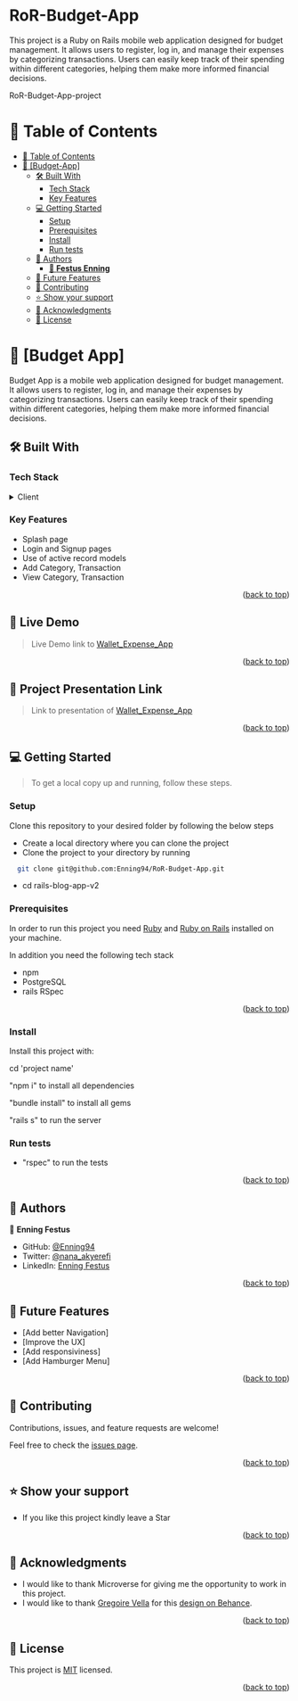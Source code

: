 # RoR-Budget-App
This project is a Ruby on Rails mobile web application designed for budget management. It allows users to register, log in, and manage their expenses by categorizing transactions. Users can easily keep track of their spending within different categories, helping them make more informed financial decisions.


<a name="readme-top">RoR-Budget-App-project</a>

# 📗 Table of Contents

- [📗 Table of Contents](#-table-of-contents)
- [📖 \[Budget-App\] ](#-budget-app-)
  - [🛠 Built With ](#-built-with-)
    - [Tech Stack ](#tech-stack-)
    - [Key Features ](#key-features-)
  - [💻 Getting Started ](#-getting-started-)
    - [Setup](#setup)
    - [Prerequisites](#prerequisites)
    - [Install](#install)
    - [Run tests](#run-tests)
  - [👥 Authors ](#-authors-)
    - [👤 **Festus Enning**](#👤-Festus-Enning)
  - [🔭 Future Features ](#-future-features-)
  - [🤝 Contributing ](#-contributing-)
  - [⭐️ Show your support ](#️-show-your-support-)
  - [🙏 Acknowledgments ](#-acknowledgments-)
  - [📝 License ](#-license-)

<!-- PROJECT DESCRIPTION -->

# 📖 [Budget App] <a name="about-project"></a>

Budget App is a mobile web application designed for budget management. It allows users to register, log in, and manage their expenses by categorizing transactions. Users can easily keep track of their spending within different categories, helping them make more informed financial decisions.
## 🛠 Built With <a name="built-with"></a>

### Tech Stack <a name="tech-stack"></a>

<details>
  <summary>Client</summary>
  <ul>
    <li><a href="https://reactjs.org/">Rails</a></li>
  </ul>
</details>


<!-- Features -->

### Key Features <a name="key-features"></a>
- Splash page
- Login and Signup pages
- Use of active record models
- Add Category, Transaction
- View Category, Transaction

<p align="right">(<a href="#readme-top">back to top</a>)</p>
<!-- LIVE DEMO -->

## 🚀 Live Demo <a name="live-demo"></a>

>Live Demo link to [Wallet_Expense_App](https://budget-app-q6uv.onrender.com)

<p align="right">(<a href="#readme-top">back to top</a>)</p>

## 🚀 Project Presentation Link <a name="live-demo"></a>

>Link to presentation of [Wallet_Expense_App](https://www.loom.com/share/58f2d5a5124d4a089c72b83167198fd7?sid=2d308bc2-49c8-40f2-8e7f-742bb51234bd)

<p align="right">(<a href="#readme-top">back to top</a>)</p>

<!-- GETTING STARTED -->

## 💻 Getting Started <a name="getting-started"></a>

> To get a local copy up and running, follow these steps.

### Setup

Clone this repository to your desired folder by following the below steps

- Create a local directory where you can clone the project
- Clone the project to your directory by running

```sh
  git clone git@github.com:Enning94/RoR-Budget-App.git
```
- cd rails-blog-app-v2

### Prerequisites 

In order to run this project you need [Ruby](https://www.ruby-lang.org/en/) and [Ruby on Rails](https://rubyonrails.org/) installed on your machine.

In addition you need the following tech stack
- npm
- PostgreSQL
- rails RSpec 

<p align="right">(<a href="#readme-top">back to top</a>)</p>

### Install

Install this project with:

cd 'project name'

"npm i" to install all dependencies

"bundle install" to install all gems

"rails s" to run the server

### Run tests

- "rspec" to run the tests

<p align="right">(<a href="#readme-top">back to top</a>)</p>

<!-- AUTHORS -->

## 👥 Authors <a name="authors"></a>

👤 **Enning Festus**

- GitHub: [@Enning94](https://github.com/Enning94)
- Twitter: [@nana_akyerefi](https://twitter.com/nana_akyerefi)
- LinkedIn: [Enning Festus](https://www.linkedin.com/in/enningfestus/)


<p align="right">(<a href="#readme-top">back to top</a>)</p>

<!-- FUTURE FEATURES -->

## 🔭 Future Features <a name="future-features"></a>

- [Add better Navigation]
- [Improve the UX]
- [Add responsiviness]
- [Add Hamburger Menu]


<p align="right">(<a href="#readme-top">back to top</a>)</p>

<!-- CONTRIBUTING -->

## 🤝 Contributing <a name="contributing"></a>

Contributions, issues, and feature requests are welcome!

Feel free to check the [issues page](https://github.com/Enning94/RoR-Budget-App/issues).

<p align="right">(<a href="#readme-top">back to top</a>)</p>

<!-- SUPPORT -->

## ⭐️ Show your support <a name="support"></a>

- If you like this project kindly leave a Star

<p align="right">(<a href="#readme-top">back to top</a>)</p>

<!-- ACKNOWLEDGEMENTS -->

## 🙏 Acknowledgments <a name="acknowledgements"></a>

- I would like to thank Microverse for giving me the opportunity to work in this project.
- I would like to thank [Gregoire Vella](https://www.behance.net/gregoirevella) for this [design on Behance](https://www.behance.net/gallery/19759151/Snapscan-iOs-design-and-branding?tracking_source=).

<p align="right">(<a href="#readme-top">back to top</a>)</p>

<!-- LICENSE -->

## 📝 License <a name="license"></a>

This project is [MIT](./LICENSE) licensed.

<p align="right">(<a href="#readme-top">back to top</a>) </p>